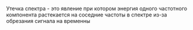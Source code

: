 Утечка спектра - это явление при котором энергия одного частотного компонента растекается на соседние частоты в спектре из-за обрезания сигнала на временны